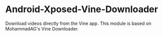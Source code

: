# Android-Xposed-Vine-Downloader
Download videos directly from the Vine app. This module is based on MohammadAG's Vine Downloader.

